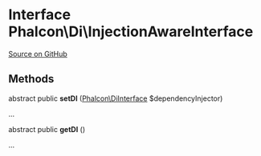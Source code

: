 # Interface **Phalcon\\Di\\InjectionAwareInterface**

<a href="https://github.com/phalcon/cphalcon/blob/master/phalcon/di/injectionawareinterface.zep" class="btn btn-default btn-sm">Source on GitHub</a>

## Methods

abstract public **setDI** ([Phalcon\DiInterface](/[[language]]/[[version]]/api/Phalcon_DiInterface) $dependencyInjector)

...

abstract public **getDI** ()

...
